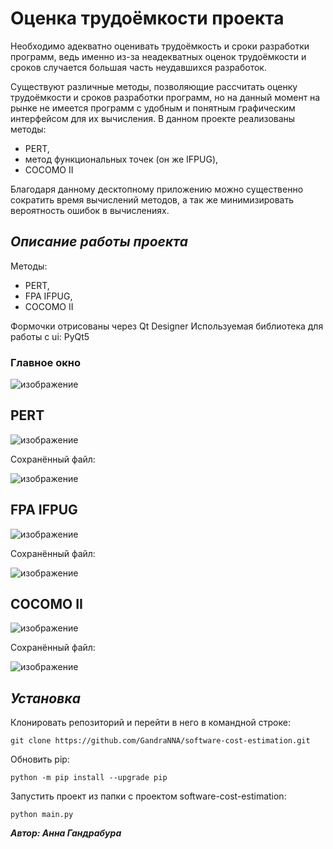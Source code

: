 # Оценка трудоёмкости проекта

Необходимо адекватно оценивать трудоёмкость и сроки разработки программ, 
ведь именно из-за неадекватных оценок трудоёмкости и сроков случается 
большая часть неудавшихся разработок.

Существуют различные методы, позволяющие рассчитать оценку трудоёмкости
и сроков разработки программ, но на данный момент на рынке не имеется 
программ с удобным и понятным графическим интерфейсом для их вычисления.
В данном проекте реализованы методы:
- PERT,
- метод функциональных точек (он же IFPUG),
- COCOMO II

Благодаря данному десктопному приложению можно существенно сократить время вычислений
методов, а так же минимизировать вероятность ошибок в вычислениях.

## _**Описание работы проекта**_

Методы: 
- PERT, 
- FPA IFPUG,
- COCOMO II

Формочки отрисованы через Qt Designer
Используемая библиотека для работы с ui: PyQt5

### Главное окно
![изображение](https://user-images.githubusercontent.com/36998396/131419955-61747189-3ebf-42a5-98cd-66942b775711.png)

## PERT
![изображение](https://user-images.githubusercontent.com/36998396/131420130-281966be-5fe0-4ccf-a00f-b9b75416d0b5.png)

Сохранённый файл:

![изображение](https://user-images.githubusercontent.com/36998396/131420339-a68dcc92-742d-4d1f-944e-f73be6e6459b.png)

## FPA IFPUG
![изображение](https://user-images.githubusercontent.com/36998396/131420175-6a9c57f0-1f67-4c27-862f-219ace10fbc0.png)

Сохранённый файл:

![изображение](https://user-images.githubusercontent.com/36998396/131420319-e216def5-7d74-43dc-a31d-42daacb1f71a.png)

## COCOMO II
![изображение](https://user-images.githubusercontent.com/36998396/131420234-14e9a7ee-aca0-4d76-b8b1-6efb5dcad271.png)

Сохранённый файл:

![изображение](https://user-images.githubusercontent.com/36998396/131420307-8f90ee49-4ab0-4da5-9b8b-61d4b0cfadae.png)

##  _**Установка**_

Клонировать репозиторий и перейти в него в командной строке:
```
git clone https://github.com/GandraNNA/software-cost-estimation.git
```
Обновить pip:
```
python -m pip install --upgrade pip
```
Запустить проект из папки с проектом software-cost-estimation:
```
python main.py
```

_**Автор: Анна Гандрабура**_
